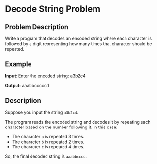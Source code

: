# Decode String Problem

## Problem Description

Write a program that decodes an encoded string where each character is followed by a digit representing how many times that character should be repeated.

## Example

**Input:**
Enter the encoded string: a3b2c4

**Output:**
aaabbcccccd 

## Description

Suppose you input the string `a3b2c4`.

The program reads the encoded string and decodes it by repeating each character based on the number following it. In this case:
- The character `a` is repeated 3 times.
- The character `b` is repeated 2 times.
- The character `c` is repeated 4 times.

So, the final decoded string is `aaabbcccc`.